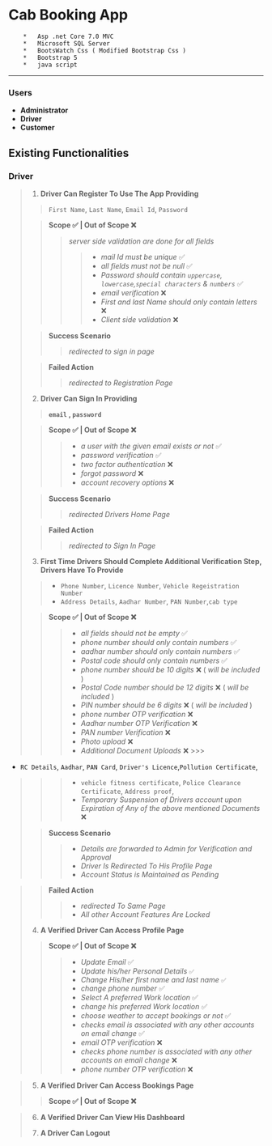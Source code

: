 # Cab Booking App

        *   Asp .net Core 7.0 MVC
        *   Microsoft SQL Server
        *   BootsWatch Css ( Modified Bootstrap Css ) 
        *   Bootstrap 5
        *   java script

---

### Users

- **Administrator**
- **Driver**
- **Customer**

## Existing Functionalities

### Driver

> 1. **Driver Can Register To Use The App Providing**
>> `First Name`, `Last Name`, `Email Id`, `Password`
>
>> **Scope ✅ | Out of Scope ❌**
>>> *server side validation are done for all fields*
>>>> - *mail Id must be unique* ✅
>>>>  - *all fields must not be null* ✅
>>> > - *Password should contain `uppercase`, `lowercase`,`special characters` & `numbers`* ✅
>>> > - *email verification* ❌
>>> > - *First and last Name should only contain letters* ❌
>>> > - *Client side validation* ❌
>
>> **Success Scenario**
>>> *redirected to sign in page*
>
>> **Failed Action**
>>> *redirected to Registration Page*
>
> 2. **Driver Can Sign In Providing**
>> **`email` , `password`**
>
>> **Scope ✅ | Out of Scope ❌**
>>> - *a user with the given email exists or not* ✅
>>> - *password verification* ✅
>>> - *two factor authentication* ❌
>>> - *forgot password* ❌
>>> - *account recovery options* ❌
>
>> **Success Scenario**
>>> *redirected Drivers Home Page*
>
>> **Failed Action**
>>> *redirected to Sign In Page*
> 3. **First Time Drivers Should Complete Additional Verification Step, Drivers Have To Provide**
>> * `Phone Number`, `Licence Number`, `Vehicle Regeistration Number`
>> * `Address Details`, `Aadhar Number`, `PAN Number`,`cab type`
>
>> **Scope ✅ | Out of Scope ❌**
>>> - *all fields should not be empty* ✅
>>> - *phone number should only contain numbers* ✅
>>> - *aadhar number should only contain numbers* ✅
>>> - *Postal code should only contain numbers* ✅
>>> - *phone number should be 10 digits* ❌ ( *will be included* )
>>> - *Postal Code number should be 12 digits* ❌ ( *will be included* )
>>> - *PIN number should be 6 digits* ❌ ( *will be included* )
>>> - *phone number OTP verification* ❌
>>> - *Aadhar number OTP Verification* ❌
>>> - *PAN number Verification* ❌
>>> - *Photo upload* ❌
>>> - *Additional Document Uploads*    ❌
      >>>
- `RC Details`, `Aadhar`, `PAN Card`, `Driver's Licence`,`Pollution Certificate`,
>>>   - `vehicle fitness certificate`, `Police Clearance Certificate`, `Address proof`,
>>> - *Temporary Suspension of Drivers account upon Expiration of Any of the above mentioned Documents* ❌
>
>> **Success Scenario**
>>> - *Details are forwarded to Admin for Verification and Approval*
>>> - *Driver Is Redirected To His Profile Page*
>>> - *Account Status is Maintained as Pending*

> > **Failed Action**
>>> - *redirected To Same Page*
>>> - *All other Account Features Are Locked*
>
> 4. **A Verified Driver Can Access Profile Page**
>> **Scope ✅ | Out of Scope ❌**
>>> - *Update Email* ✅
>>> - *Update his/her Personal Details* `✅`
>>> - *Change His/her first name and last name* `✅`
>>> - *change phone number* ✅
>>> - *Select A preferred Work location* ✅
>>> - *change his preferred Work location* ✅
>>> - *choose weather to accept bookings or not* ✅
>>> - *checks email is associated with any other accounts on email change* ✅
>>> - *email OTP verification* ❌
>>> - *checks phone number is associated with any other accounts on email change* ❌
>>> - *phone number OTP verification* ❌

> 5. **A Verified Driver Can Access Bookings Page**
>> **Scope ✅ | Out of Scope ❌**
>>>

> 6. **A Verified Driver Can View His Dashboard**
>
> 7. **A Driver Can Logout**
